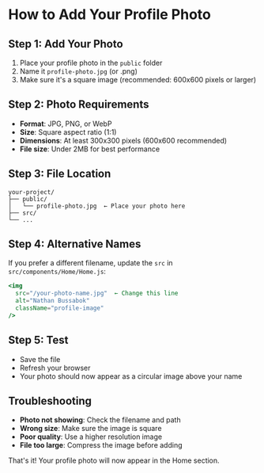 # How to Add Your Profile Photo

## Step 1: Add Your Photo
1. Place your profile photo in the `public` folder
2. Name it `profile-photo.jpg` (or .png)
3. Make sure it's a square image (recommended: 600x600 pixels or larger)

## Step 2: Photo Requirements
- **Format**: JPG, PNG, or WebP
- **Size**: Square aspect ratio (1:1)
- **Dimensions**: At least 300x300 pixels (600x600 recommended)
- **File size**: Under 2MB for best performance

## Step 3: File Location
```
your-project/
├── public/
│   └── profile-photo.jpg  ← Place your photo here
├── src/
└── ...
```

## Step 4: Alternative Names
If you prefer a different filename, update the `src` in `src/components/Home/Home.js`:
```jsx
<img 
  src="/your-photo-name.jpg"  ← Change this line
  alt="Nathan Bussabok" 
  className="profile-image"
/>
```

## Step 5: Test
- Save the file
- Refresh your browser
- Your photo should now appear as a circular image above your name

## Troubleshooting
- **Photo not showing**: Check the filename and path
- **Wrong size**: Make sure the image is square
- **Poor quality**: Use a higher resolution image
- **File too large**: Compress the image before adding

That's it! Your profile photo will now appear in the Home section.
